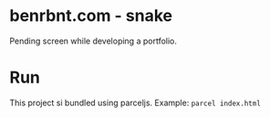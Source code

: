 # benrbnt.com - snake
Pending screen while developing a portfolio.

# Run
This project si bundled using parceljs. Example: `parcel index.html`
